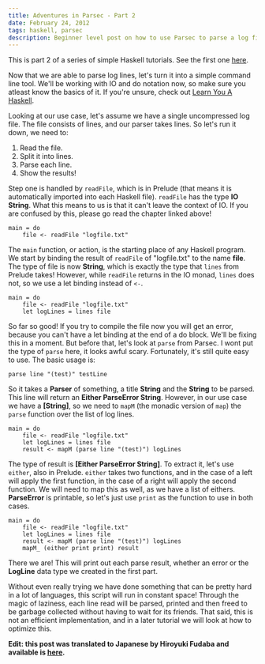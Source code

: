 ```yaml
---
title: Adventures in Parsec - Part 2
date: February 24, 2012
tags: haskell, parsec
description: Beginner level post on how to use Parsec to parse a log file, adding command line
---
```


This is part 2 of a series of simple Haskell tutorials. See the first one [here][part1].

Now that we are able to parse log lines, let's turn it into a simple command line tool. We'll be working with IO and do notation now, so make sure you atleast know the basics of it. If you're unsure, check out [Learn You A Haskell][lyahio].

Looking at our use case, let's assume we have a single uncompressed log file. The file consists of lines, and our parser takes lines. So let's run it down, we need to:

1. Read the file.
2. Split it into lines.
3. Parse each line.
4. Show the results!

Step one is handled by `readFile`, which is in Prelude (that means it is automatically imported into each Haskell file). `readFile` has the type __IO String__. What this means to us is that it can't leave the context of IO. If you are confused by this, please go read the chapter linked above!

~~~~~{.haskell}
main = do
    file <- readFile "logfile.txt"
~~~~~

The `main` function, or action, is the starting place of any Haskell program. We start by binding the result of `readFile` of "logfile.txt" to the name __file__. The type of file is now __String__, which is exactly the type that `lines` from Prelude takes! However, while `readFile` returns in the IO monad, `lines` does not, so we use a let binding instead of `<-`.

~~~~~{.haskell}
main = do
    file <- readFile "logfile.txt"
    let logLines = lines file
~~~~~

So far so good! If you try to compile the file now you will get an error, because you can't have a let binding at the end of a do block. We'll be fixing this in a moment. But before that, let's look at `parse` from Parsec. I wont put the type of `parse` here, it looks awful scary. Fortunately, it's still quite easy to use. The basic usage is:

~~~~~{.haskell}
parse line "(test)" testLine
~~~~~

So it takes a __Parser__ of something, a title __String__ and the __String__ to be parsed. This line will return an __Either ParseError String__. However, in our use case we have a __[String]__, so we need to `mapM` (the monadic version of `map`) the `parse` function over the list of log lines.

~~~~~{.haskell}
main = do
    file <- readFile "logfile.txt"
    let logLines = lines file
    result <- mapM (parse line "(test)") logLines
~~~~~

The type of result is __[Either ParseError String]__. To extract it, let's use `either`, also in Prelude. `either` takes two functions, and in the case of a left will apply the first function, in the case of a right will apply the second function. We will need to map this as well, as we have a list of eithers. __ParseError__ is printable, so let's just use `print` as the function to use in both cases.

~~~~~{.haskell}
main = do
    file <- readFile "logfile.txt"
    let logLines = lines file
    result <- mapM (parse line "(test)") logLines
    mapM_ (either print print) result
~~~~~

There we are! This will print out each parse result, whether an error or the __LogLine__ data type we created in the first part. 

Without even really trying we have done something that can be pretty hard in a lot of languages, this script will run in constant space! Through the magic of laziness, each line read will be parsed, printed and then freed to be garbage collected without having to wait for its friends. That said, this is not an efficient implementation, and in a later tutorial we will look at how to optimize this.

**Edit: this post was translated to Japanese by Hiroyuki Fudaba and available is [here][japanese].**

[part1]: http://FIX
[lyahio]: http://learnyouahaskell.com/input-and-output
[hoogle]: http://www.haskell.org/hoogle/
[japanese]: http://delihiros.hatenablog.jp/entry/2012/06/12/185344
